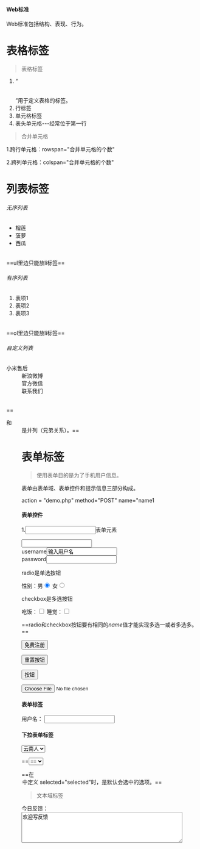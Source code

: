 #### Web标准

Web标准包括结构、表现、行为。

# 表格标签



> 表格标签

1. “<table></table>”用于定义表格的标签。
2. <tr></tr>行标签
3. <td></td>单元格标签
4. <th></th>表头单元格---经常位于第一行

> 合并单元格

1.跨行单元格：rowspan="合并单元格的个数"

2.跨列单元格：colspan="合并单元格的个数"

# 列表标签

###### 无序列表

<table>
  <ul>
    <li>榴莲</li>
    <li>菠萝</li>
    <li>西瓜</li>
  </ul>
</table>

==ul里边只能放li标签==

###### 有序列表

<table>
  <ol>
   	<li>表项1</li>
    <li>表项2</li>
    <li>表项3</li>
  </ol>
</table>

==ol里边只能放li标签==

###### 自定义列表

<table>
  <dl>
    <dt>小米售后</dt>
    <dd>新浪微博</dd>
    <dd>官方微信</dd>
    <dd>联系我们</dd>
  </dl>
</table>

==<dt>和<dd>是并列（兄弟关系）。==

# 表单标签

> 使用表单目的是为了手机用户信息。

表单由表单域、表单控件和提示信息三部分构成。

<form>
  action = "demo.php" method="POST" name="name1
</form>

#### 表单控件

1.<input>表单元素

<input type="属性值">

<form>
  username<input type='text' value="输入用户名"> <br>
  password<input type="password">
</form>

radio是单选按钮

<form>
  性别：男<input type="radio" name="sex" checked="checked">
  		 女<input type="radio" name="sex"> 
</form>

checkbox是多选按钮

<form>
  吃饭：<input type="checkbox" name="hobby">
  睡觉：<input type="checkbox" name="hobby">
</form>

==radio和checkbox按钮要有相同的*name*值才能实现多选一或者多选多。==



<form>
  <input type="submit" value="免费注册">
</form>

<form>
  <input type="reset" value="重置按钮">
</form>

<form>
  <input type="button" value="按钮">
</form>

<form>
  <input type="file" value="下载文件">
</form>

#### 表单标签

<form>
  <label for="text">用户名：</label>
  <input type="text" id="text">
</form>

#### 下拉表单标签

<form>
  <select>
    <option>云南人</option>
    <option>河北人</option>
    <option>湖北人</option>
    <option>北京人</option>
  </select>
</form>

==<select>里边至少包含一对<option>==

==在<option>中定义 selected="selected"时，是默认会选中的选项。==

> 文本域标签

<form>
  今日反馈：
  <textarea cols="50" rows="5">欢迎写反馈</textarea>
</form>





